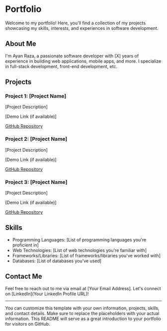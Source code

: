 
# Portfolio

Welcome to my portfolio! Here, you'll find a collection of my projects showcasing my skills, interests, and experiences in software development. 

## About Me

I'm Ayan Raza, a passionate software developer with [X] years of experience in building web applications, mobile apps, and more. I specialize in full-stack development, front-end development, etc. 

## Projects

### Project 1: [Project Name]

[Project Description]

[Demo Link (if available)]

[GitHub Repository](link)

### Project 2: [Project Name]

[Project Description]

[Demo Link (if available)]

[GitHub Repository](link)

### Project 3: [Project Name]

[Project Description]

[Demo Link (if available)]

[GitHub Repository](link)

## Skills

- Programming Languages: [List of programming languages you're proficient in]
- Web Technologies: [List of web technologies you're familiar with]
- Frameworks/Libraries: [List of frameworks/libraries you've worked with]
- Databases: [List of databases you've used]

## Contact Me

Feel free to reach out to me via email at [Your Email Address]. Let's connect on [LinkedIn](Your LinkedIn Profile URL)!

---

You can customize this template with your own information, projects, skills, and contact details. Make sure to replace the placeholders with your actual information. This README will serve as a great introduction to your portfolio for visitors on GitHub.
